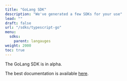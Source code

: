 ```yaml
---
title: "GoLang SDK"
description: "We've generated a few SDKs for your use"
lead: ""
draft: false
url: "/sdks/typescript-go"
menu: 
  sdks:
    parent: langauges
weight: 2000
toc: true
---
```


The GoLang SDK is in alpha.

The best documentation is available [here](https://pkg.go.dev/github.com/TrueBlocks/trueblocks-sdk).
